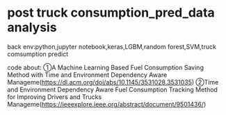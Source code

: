 # post truck consumption_pred_data analysis

back env:python,jupyter notebook,keras,LGBM,random forest,SVM,truck comsumption predict

code about:
①A Machine Learning Based Fuel Consumption Saving Method with Time and Environment
Dependency Aware Manageme(https://dl.acm.org/doi/abs/10.1145/3531028.3531035)
②Time and Environment Dependency Aware Fuel Consumption Tracking Method for Improving
Drivers and Trucks Manageme(https://ieeexplore.ieee.org/abstract/document/9501436/)
